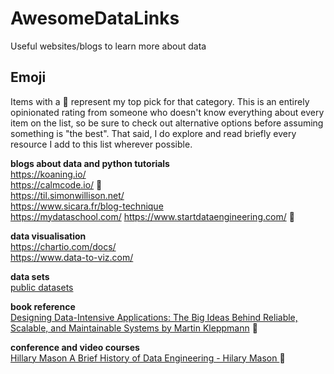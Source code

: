 # AwesomeDataLinks
Useful websites/blogs to learn more about data 

## Emoji
Items with a 🌟 represent my top pick for that category. This is an entirely opinionated rating from someone who doesn't know everything about every item on the list, so be sure to check out alternative options before assuming something is "the best". That said, I do explore and read briefly every resource I add to this list wherever possible.

**blogs about data and python tutorials**  
https://koaning.io/     
https://calmcode.io/     🌟   
https://til.simonwillison.net/    
https://www.sicara.fr/blog-technique  
https://mydataschool.com/
https://www.startdataengineering.com/  🌟  

**data visualisation**   
https://chartio.com/docs/  
https://www.data-to-viz.com/  

**data sets**  
[public datasets](https://github.com/awesomedata/awesome-public-datasets)

**book reference**  
[ Designing Data-Intensive Applications: The Big Ideas Behind Reliable, Scalable, and Maintainable Systems 
by Martin Kleppmann](https://github.com/ms2ag16/Books/blob/master/Designing%20Data-Intensive%20Applications%20-%20Martin%20Kleppmann.pdf) 🌟    



**conference and video courses**  
[Hillary Mason A Brief History of Data Engineering - Hilary Mason ](https://www.youtube.com/watch?v=wigd8eJeeFY&t=1729s)  🌟
